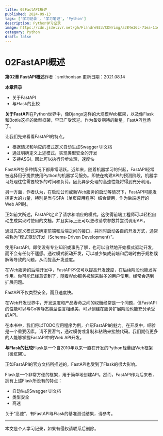 ```yaml
---
title: 02FastAPI概述
published: 2024-09-13
tags: ['学习记录', '学习笔记', 'Python']
description: Python学习记录
image: https://cdn.jsdelivr.net/gh/Flandre923/CDN/img/a384e36c-71ea-11ef-808f-ba1ea485754b.jpg
category: Python
draft: false
---
```



# 02FastAPI概述

**第02章 FastAPI概述**作者：smithonisan 更新日期：2021.08.14

**本章目录**

* 关于FastAPI
* 与Flask的比较

**关于FastAPI**在Python世界中，像Django这样的大规模Web框架，以及像Flask和Bottle这样的微型框架，早已广受欢迎。作为备受期待的新星，FastAPI登场了。

让我们先来看看FastAPI的特点。

* 根据请求和响应的模式定义自动生成Swagger UI文档
* 通过明确定义上述模式，实现类型安全的开发
* 支持ASGI，因此可以执行异步处理，速度快

FastAPI在多种情况下都非常活跃。近年来，随着机器学习的兴起，FastAPI经常被选择用于提供使用Python的机器学习服务。即使在构建API的预测阶段，机器学习处理往往需要较多的时间和负荷，因此异步处理的高速性能将得到充分利用。

另一方面，作者认为，在启动公司或新Web服务的启动等情况下，FastAPI可能发挥更大的力量，特别是当与SPA（单页应用程序）结合使用，作为后端运行的Web API时。

正如前文所述，FastAPI定义了请求和响应的模式。这使得前端工程师可以轻松自动生成实现时使用的文档，并且实际上还可以更改请求参数并尝试调用API。

通过先定义模式来确定前端和后端之间的接口，并同时启动各自的开发方式，通常被称为“模式驱动开发（Schema-Driven Development）”。

使用FastAPI，即使没有专业知识或事先了解，也可以自然地开始模式驱动开发，而不会有任何不适感。通过模式驱动开发，可以减少集成前端和后端时由于规格误解等导致的问题，从而提高开发速度。

在Web服务的后端开发中，FastAPI不仅可以提高开发速度，在后续阶段也能发挥作用。你可能已经意识到了，随着Web服务被越来越多的用户使用，经常会遇到扩展问题。

FastAPI不仅类型安全，而且速度快。

在Web开发世界中，开发速度和产品寿命之间的权衡经常是一个问题，但FastAPI的性能可以与Go等静态类型语言相媲美，可以创建在服务扩展阶段也能充分承受的API。

在本书中，我们将以TODO应用程序为例，介绍FastAPI的魅力。在开发中，经验是一个重要因素。请不要客气，通过模仿或复制和粘贴来接触代码。我们期待更多的人能够掌握FastAPI中的Web API开发。

**与Flask的比较**Flask是一个自2010年以来一直在开发的Python轻量级Web框架（微框架）。

正如FastAPI的官方文档所描述的，FastAPI也受到了Flask的很大影响。

Flask是一个非常方便的框架，用于简单地创建API。然而，FastAPI作为后来者，拥有上述Flask所没有的特点：

* 自动生成Swagger UI文档
* 类型安全
* 高速

关于“高速”，有FastAPI与Flask的基准测试结果，请参考。

---
本文是个人学习记录，如果有侵权请联系后删除。
